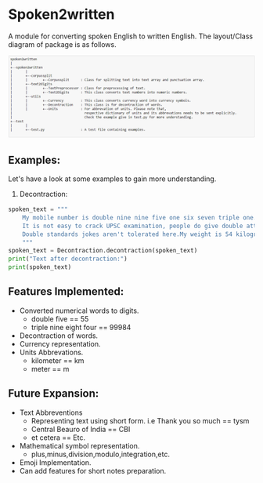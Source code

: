 # Spoken2written
A module for converting spoken English to written English. The layout/Class diagram of package is as follows.

![Package Layout](/images/layout.PNG)

## Examples:
Let's have a look at some examples to gain more understanding.

1. Decontraction:
```python
spoken_text = """
    My mobile number is double nine nine five one six seven triple one. The cost of mobile is 48 thousand rupees. 
    It is not easy to crack UPSC examination, people do give double attempts to clear it.
    Double standards jokes aren't tolerated here.My weight is 54 kilogram.I live 16 kilometers away from my office.
    """ 
spoken_text = Decontraction.decontraction(spoken_text)
print("Text after decontraction:")
print(spoken_text)
```



## Features Implemented:
* Converted numerical words to digits.
    - double five == 55
    - triple nine eight four == 99984
* Decontraction of words.
* Currency representation.
* Units Abbrevations.
    - kilometer == km
    - meter == m

## Future Expansion:
* Text Abbreventions
    - Representing text using short form. i.e Thank you so much == tysm
    - Central Beauro of India == CBI
    - et cetera == Etc.
* Mathematical symbol representation.
    - plus,minus,division,modulo,integration,etc.
* Emoji Implementation.
* Can add features for short notes preparation.
